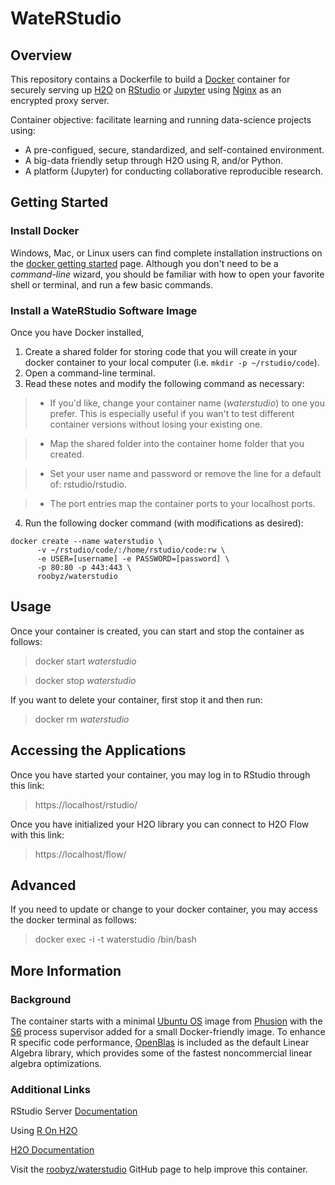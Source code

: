 # WateRStudio

## Overview

This repository contains a Dockerfile to build a [Docker] container for securely serving up [H2O] on [RStudio] or [Jupyter] using [Nginx] as an encrypted proxy server.

Container objective: facilitate learning and running data-science projects using:

* A pre-configued, secure, standardized, and self-contained environment.
* A big-data friendly setup through H2O using R, and/or Python.
* A platform (Jupyter) for conducting collaborative reproducible research.

## Getting Started

### Install Docker

Windows, Mac, or Linux users can find complete installation instructions on the [docker getting started] page. Although you don't need to be a *command-line* wizard, you should be familiar with how to open your favorite shell or terminal, and run a few basic commands.

### Install a WateRStudio Software Image

Once you have Docker installed,

1. Create a shared folder for storing code that you will create in your docker container to your local computer (i.e. `mkdir -p ~/rstudio/code`).
2. Open a command-line terminal.
3. Read these notes and modify the following command as necessary:

> * If you'd like, change your container name (*waterstudio*) to one you prefer. This is especially useful if you wan't to test different container versions without losing your existing one.

> * Map the shared folder into the container home folder that you created.

> * Set your user name and password or remove the line for a default of: rstudio/rstudio.

> * The port entries map the container ports to your localhost ports.

4. Run the following docker command (with modifications as desired):

``` docker
docker create --name waterstudio \
      -v ~/rstudio/code/:/home/rstudio/code:rw \
      -e USER=[username] -e PASSWORD=[password] \
      -p 80:80 -p 443:443 \
      roobyz/waterstudio
```

## Usage

Once your container is created, you can start and stop the container as follows:

> docker start *waterstudio*

> docker stop *waterstudio*

If you want to delete your container, first stop it and then run:

> docker rm *waterstudio*

## Accessing the Applications

Once you have started your container, you may log in to RStudio through this link:

> https://localhost/rstudio/

Once you have initialized your H2O library you can connect to H2O Flow with this link:

> https://localhost/flow/

## Advanced

If you need to update or change to your docker container, you may access the docker terminal as follows:

> docker exec -i -t waterstudio /bin/bash

## More Information

### Background

The container starts with a minimal [Ubuntu OS] image from [Phusion] with the [S6] process supervisor added for a small Docker-friendly image. To enhance R specific code performance, [OpenBlas] is included as the default Linear Algebra library, which provides some of the fastest noncommercial linear algebra optimizations.

### Additional Links

RStudio Server [Documentation]

Using [R On H2O]

[H2O Documentation]

Visit the [roobyz/waterstudio] GitHub page to help improve this container.

[docker]: https://www.docker.com/what-docker "Docker: Open Platform for Application Containers"
[docker getting started]: https://docs.docker.com/engine/getstarted/ "Docker: Getting Started"
[docker overview]: https://docs.docker.com/toolbox/overview/ "Docker Installation Overview"
[documentation]: https://support.rstudio.com/hc/en-us/categories/200035113-Documentation]
[h2o]: http://www.h2o.ai "H2O: Open-source distributed Machine Learning"
[h2o documentation]: http://docs.h2o.ai "H2O Documentation"
[h2o flow]: http://www.h2o.ai/product/flow/ "Flow open-source user-interface for H2O"
[intel mkl]: https://software.intel.com/en-us/intel-mkl "Intel Math Kernel Library"
[jupyter]: https://jupyter.org/ "Jupyter: Interactive Data Science Notebook"
[linux distribution]: https://docs.docker.com/engine/installation/linux/ "Docker: Linux Installation"
[nginx]: https://www.nginx.com/ "NGINX | High Performance Reverse Proxy Server"
[openblas]: https://github.com/xianyi/OpenBLAS "OpenBLAS: an optimized BLAS library"
[phusion]: https://github.com/phusion/baseimage-docker
[R On H2O]: https://h2o-release.s3.amazonaws.com/h2o/rel-lambert/5/docs-website/Ruser/top.html
[rstudio]: https://www.rstudio.com/home/ "RStudio for R"
[s6]: http://www.skarnet.org/software/s6/index.html "skarnet's small and secure supervision software suite"
[ubuntu os]: http://www.ubuntu.com/ "Linux-Based Operating System"
[roobyz/waterstudio]: https://github.com/roobyz/waterstudio "GitHub Repository"